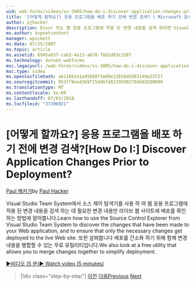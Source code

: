 ```yaml
---
uid: web-forms/videos/vs-2005/how-do-i-discover-application-changes-prior-to-deployment
title: '[어떻게 할까요?] 응용 프로그램을 배포 하기 전에 변경 검색? | Microsoft 문서'
author: pjhacker
description: Ensur 하는 웹 응용 프로그램에 적용 된 변경 내용을 검색 하려면 Visual Studio Team System에서 소스 제어 탐색기를 사용 하는 방법 알아보기...
ms.author: aspnetcontent
manager: wpickett
ms.date: 07/25/2007
ms.topic: article
ms.assetid: 6945a637-cab3-4a13-a678-f6d2d83c2587
ms.technology: dotnet-webforms
msc.legacyurl: /web-forms/videos/vs-2005/how-do-i-discover-application-changes-prior-to-deployment
msc.type: video
ms.openlocfilehash: a61186141a95688f3e09e22658dd383149a23727
ms.sourcegitcommit: 953ff9ea4369f154d6fd0239599279ddd3280009
ms.translationtype: MT
ms.contentlocale: ko-KR
ms.lasthandoff: 07/03/2018
ms.locfileid: "37396921"
---
```

<a name="how-do-i-discover-application-changes-prior-to-deployment"></a><span data-ttu-id="1433e-104">[어떻게 할까요?] 응용 프로그램을 배포 하기 전에 변경 검색?</span><span class="sxs-lookup"><span data-stu-id="1433e-104">[How Do I:] Discover Application Changes Prior to Deployment?</span></span>
====================
<span data-ttu-id="1433e-105">[Paul 해커가](https://github.com/pjhacker)</span><span class="sxs-lookup"><span data-stu-id="1433e-105">by [Paul Hacker](https://github.com/pjhacker)</span></span>

<span data-ttu-id="1433e-106">Visual Studio Team System에서 소스 제어 탐색기를 사용 하 여 웹 응용 프로그램에 적용 된 변경 내용을 검색 하는 데 필요한 변경 내용만 라이브 웹 사이트에 배포를 확인 하는 방법에 알아봅니다.</span><span class="sxs-lookup"><span data-stu-id="1433e-106">Learn how to use the Source Control Explorer from Visual Studio Team System to discover the changes that have been made to your Web application, and to ensure that only the necessary changes get deployed to the live Web site.</span></span> <span data-ttu-id="1433e-107">또한 살펴봅니다 배포를 간소화 하기 위해 함께 변경 내용을 병합할 수 있는 무료 유틸리티입니다.</span><span class="sxs-lookup"><span data-stu-id="1433e-107">We also look at a free utility that allows you to merge changes together to simplify deployment.</span></span>

[<span data-ttu-id="1433e-108">&#9654;비디오 (5 분)</span><span class="sxs-lookup"><span data-stu-id="1433e-108">&#9654; Watch video (5 minutes)</span></span>](https://channel9.msdn.com/Blogs/ASP-NET-Site-Videos/how-do-i-discover-application-changes-prior-to-deployment)

> [!div class="step-by-step"]
> <span data-ttu-id="1433e-109">[이전](how-do-i-publish-and-analyze-test-results.md)
> [다음](how-do-i-implement-continuous-integration-with-team-foundation.md)</span><span class="sxs-lookup"><span data-stu-id="1433e-109">[Previous](how-do-i-publish-and-analyze-test-results.md)
[Next](how-do-i-implement-continuous-integration-with-team-foundation.md)</span></span>
